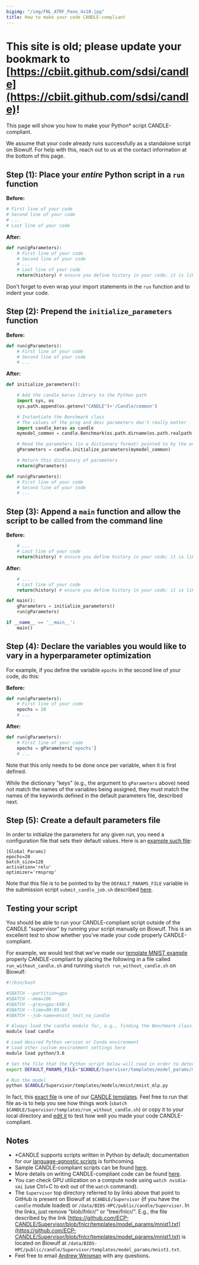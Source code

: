 ```yaml
---
bigimg: "/img/FNL_ATRF_Pano_4x10.jpg"
title: How to make your code CANDLE-compliant
---
```

# This site is old; please update your bookmark to [https://cbiit.github.com/sdsi/candle](https://cbiit.github.com/sdsi/candle)!

This page will show you how to make your Python* script CANDLE-compliant.

We assume that your code already runs successfully as a standalone script on Biowulf.  For help with this, reach out to us at the contact information at the bottom of this page.

## Step (1): Place your *entire* Python script in a `run` function

**Before:**

```python
# First line of your code
# Second line of your code
# ...
# Last line of your code
```

**After:**

```python
def run(gParameters):
    # First line of your code
    # Second line of your code
    # ...
    # Last line of your code
    return(history) # ensure you define history in your code; it is likely the return variable from model.fit()
```

Don't forget to even wrap your import statements in the `run` function and to indent your code.

## Step (2): Prepend the `initialize_parameters` function

**Before:**

```python
def run(gParameters):
    # First line of your code
    # Second line of your code
    # ...
```

**After:**

```python
def initialize_parameters():

    # Add the candle_keras library to the Python path
    import sys, os
    sys.path.append(os.getenv("CANDLE")+'/Candle/common')

    # Instantiate the Benchmark class
    # The values of the prog and desc parameters don't really matter
    import candle_keras as candle
    mymodel_common = candle.Benchmark(os.path.dirname(os.path.realpath(__file__)), os.getenv("DEFAULT_PARAMS_FILE"), 'keras', prog='myprogram', desc='My CANDLE example')

    # Read the parameters (in a dictionary format) pointed to by the environment variable DEFAULT_PARAMS_FILE
    gParameters = candle.initialize_parameters(mymodel_common)

    # Return this dictionary of parameters
    return(gParameters)

def run(gParameters):
    # First line of your code
    # Second line of your code
    # ...
```

## Step (3): Append a `main` function and allow the script to be called from the command line

**Before:**

```python
    # ...
    # Last line of your code
    return(history) # ensure you define history in your code; it is likely the return variable from model.fit()
```

**After:**

```python
    # ...
    # Last line of your code
    return(history) # ensure you define history in your code; it is likely the return variable from model.fit()

def main():
    gParameters = initialize_parameters()
    run(gParameters)

if __name__ == '__main__':
    main()
```

## Step (4): Declare the variables you would like to vary in a hyperparameter optimization

For example, if you define the variable `epochs` in the second line of your code, do this:

**Before:**

```python
def run(gParameters):
    # First line of your code
    epochs = 10
    # ...
```

**After:**

```python
def run(gParameters):
    # First line of your code
    epochs = gParameters['epochs']
    # ...
```

Note that this only needs to be done once per variable, when it is first defined.

While the dictionary "keys" (e.g., the argument to `gParameters` above) need not match the names of the variables being assigned, they must match the names of the keywords defined in the default parameters file, described next.

## Step (5): Create a default parameters file

In order to initialize the parameters for any given run, you need a configuration file that sets their default values.  Here is an [example such file](https://github.com/ECP-CANDLE/Supervisor/blob/fnlcr/templates/model_params/mnist1.txt):

```
[Global Params]
epochs=20
batch_size=128
activation='relu'
optimizer='rmsprop'
```

Note that this file is to be pointed to by the `DEFAULT_PARAMS_FILE` variable in the submission script `submit_candle_job.sh` described [here](https://cbiit.github.io/fnlcr-bids-hpc/documentation/candle/how_to_modify_the_candle_templates).

## Testing your script

You should be able to run your CANDLE-compliant script outside of the CANDLE "supervisor" by running your script manually on Biowulf.  This is an excellent test to show whether you've made your code properly CANDLE-compliant.

For example, we would test that we've made our [template MNIST example](https://github.com/ECP-CANDLE/Supervisor/blob/fnlcr/templates/models/mnist/mnist_mlp.py) properly CANDLE-compliant by placing the following in a file called `run_without_candle.sh` and running `sbatch run_without_candle.sh` on Biowulf:

```bash
#!/bin/bash

#SBATCH --partition=gpu
#SBATCH --mem=20G
#SBATCH --gres=gpu:k80:1
#SBATCH --time=00:05:00
#SBATCH --job-name=mnist_test_no_candle

# Always load the candle module for, e.g., finding the Benchmark class... DO NOT MODIFY
module load candle

# Load desired Python version or Conda environment
# Load other custom environment settings here
module load python/3.6

# Set the file that the Python script below will read in order to determine the model parameters
export DEFAULT_PARAMS_FILE="$CANDLE/Supervisor/templates/model_params/mnist1.txt"

# Run the model
python $CANDLE/Supervisor/templates/models/mnist/mnist_mlp.py
```

In fact, this [exact file](https://github.com/ECP-CANDLE/Supervisor/blob/fnlcr/templates/run_without_candle.sh) is one of our [CANDLE templates](https://github.com/ECP-CANDLE/Supervisor/tree/fnlcr/templates).  Feel free to run that file as-is to help you see how things work (`sbatch $CANDLE/Supervisor/templates/run_without_candle.sh`) or copy it to your local directory and [edit it](https://cbiit.github.io/fnlcr-bids-hpc/documentation/candle/how_to_modify_the_candle_templates) to test how well you made your code CANDLE-compliant.

## Notes

* *CANDLE supports scripts written in Python by default; documentation for our [language-agnostic scripts](https://github.com/ECP-CANDLE/Supervisor/tree/fnlcr/templates/language_agnostic) is forthcoming.
* Sample CANDLE-compliant scripts can be found [here](https://github.com/ECP-CANDLE/Supervisor/tree/fnlcr/templates/models).
* More details on writing CANDLE-compliant code can be found [here](https://ecp-candle.github.io/Candle/html/tutorials/writing_candle_code.html).
* You can check GPU utilization on a compute node using `watch nvidia-smi` (use Ctrl+C to exit out of the `watch` command).
* The `Supervisor` top directory referred to by links above that point to GitHub is present on Biowulf at `$CANDLE/Supervisor` (if you have the `candle` module loaded) or `/data/BIDS-HPC/public/candle/Supervisor`. In the links, just remove "blob/fnlcr/" or "tree/fnlcr/".  E.g., the file described by the link [https://github.com/ECP-CANDLE/Supervisor/blob/fnlcr/templates/model_params/mnist1.txt](https://github.com/ECP-CANDLE/Supervisor/blob/fnlcr/templates/model_params/mnist1.txt) is located on Biowulf at `/data/BIDS-HPC/public/candle/Supervisor/templates/model_params/mnist1.txt`.
* Feel free to email [Andrew Weisman](mailto:andrew.weisman@nih.gov) with any questions.